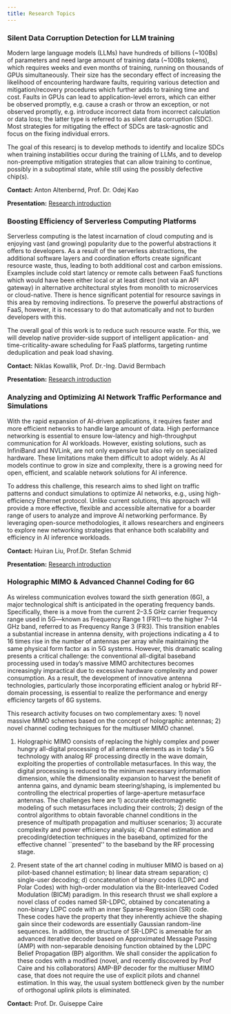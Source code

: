 ```yaml
---
title: Research Topics
---
```


### Silent Data Corruption Detection for LLM training

Modern large language models (LLMs) have hundreds of billions (~100Bs) of parameters and need large amount of training data (~100Bs tokens), which requires weeks and even months of training, running on thousands of GPUs simultaneously. Their size has the secondary effect of increasing the likelihood of encountering hardware faults, requiring various detection and mitigation/recovery procedures which further adds to training time and cost. Faults in GPUs can lead to application-level errors, which can either be observed promptly, e.g. cause a crash or throw an exception, or not observed promptly, e.g. introduce incorrect data from incorrect calculation or data loss; the latter type is referred to as silent data corruption (SDC). Most strategies for mitigating the effect of SDCs are task-agnostic and focus on the fixing individual errors. 

The goal of this researcj is to develop methods to identify and localize SDCs when training instabilities occur during the training of LLMs, and to develop non-preemptive mitigation strategies that can allow training to continue, possibly in a suboptimal state, while still using the possibly defective chip(s). 

**Contact:** Anton Altenbernd,  Prof. Dr. Odej Kao

**Presentation:** [Research introduction](../docs/LLM_kao.pdf) 


### Boosting Efficiency of Serverless Computing Platforms

Serverless computing is the latest incarnation of cloud computing and is enjoying vast (and growing) popularity due to the powerful abstractions it offers to developers. As a result of the serverless abstractions, the additional software layers and coordination efforts create significant resource waste, thus, leading to both additional cost and carbon emissions. Examples include cold start latency or remote calls between FaaS functions which would have been either local or at least direct (not via an API gateway) in alternative architectural styles from monolith to microservices or cloud-native. There is hence significant potential for resource savings in this area by removing indirections. To preserve the powerful abstractions of FaaS, however, it is necessary to do that automatically and not to burden developers with this.

The overall goal of this work is to reduce such resource waste. For this, we will develop native provider-side support of intelligent application- and time-criticality-aware scheduling for FaaS platforms, targeting runtime deduplication and peak load shaving.

**Contact:** Niklas Kowallik, Prof. Dr.-Ing. David Bermbach

**Presentation:** [Research introduction](../docs/Serverless_Bermbach.pdf) 


### Analyzing and Optimizing AI Network Traffic Performance and Simulations

With the rapid expansion of AI-driven applications, it requires faster and more efficient networks to handle large amount of data. High performance networking is essential to ensure low-latency and high-throughput communication for AI workloads. However, existing solutions, such as InfiniBand and NVLink, are not only expensive but also rely on specialized hardware. These limitations make them difficult to adopt widely. As AI models continue to grow in size and complexity, there is a growing need for open, efficient, and scalable network solutions for AI inference.

To address this challenge, this research aims to shed light on traffic patterns and conduct simulations to optimize AI networks, e.g., using high-efficiency Ethernet protocol. Unlike current solutions, this approach will provide a more effective, flexible and accessible alternative for a boarder range of users to analyze and improve AI networking performance. By leveraging open-source methodologies, it allows researchers and engineers to explore new networking strategies that enhance both scalability and efficiency in AI inference workloads.


**Contact:** Huiran Liu, Prof.Dr. Stefan Schmid

**Presentation:** [Research introduction](../docs/Schmid_intro.pdf) 



### Holographic MIMO & Advanced Channel Coding for 6G

As wireless communication evolves toward the sixth generation (6G), a major technological shift is anticipated in the operating frequency bands. Specifically, there is a move from the current 2–3.5 GHz carrier frequency range used in 5G—known as Frequency Range 1 (FR1)—to the higher 7–14 GHz band, referred to as Frequency Range 3 (FR3). This transition enables a substantial increase in antenna density, with projections indicating a 4 to 16 times rise in the number of antennas per array while maintaining the same physical form factor as in 5G systems. However, this dramatic scaling presents a critical challenge: the conventional all-digital baseband processing used in today’s massive MIMO architectures becomes increasingly impractical due to excessive hardware complexity and power consumption. As a result, the development of innovative antenna technologies, particularly those incorporating efficient analog or hybrid RF-domain processing, is essential to realize the performance and energy efficiency targets of 6G systems.

This research activity focuses on two complementary axes: 1) novel massive MIMO schemes based on the concept of holographic antennas; 2) novel channel coding techniques for the multiuser MIMO channel.

1) Holographic MIMO consists of replacing the highly complex and power hungry all-digital processing of all antenna elements as in today's 5G technology with analog RF processing directly in the wave domain, exploiting the properties of controllable metasurfaces. In this way, the digital processing is reduced to the minimum necessary information dimension, while the dimensionality expansion to harvest the benefit of antenna gains, and dynamic beam steering/shaping, is implemented bu controlling the electrical properties of large-aperture  metasurface antennas. The challenges here are 1) accurate electromagnetic modeling of such metasurfaces including their controls; 2) design of the control algorithms to obtain favorable channel conditions in the presence of multipath propagation and multiuser scenarios; 3) accurate complexity and power efficiency analysis; 4) Channel estimation and precoding/detection techniques in the baseband, optimized for the effective channel ``presented'' to the baseband by the RF processing stage.

2) Present state of the art channel coding in multiuser MIMO is based on a) pilot-based channel estimation; b) linear data stream separation; c) single-user decoding; d) concatenation of binary codes (LDPC and Polar Codes) with high-order modulation via the Bit-Interleaved Coded Modulation (BICM) paradigm. In this research thrust we shall explore a novel class of codes named SR-LDPC, obtained by concatenating a non-binary LDPC code with an inner Sparse-Regression (SR) code. These codes have the property that they inherently achieve the shaping gain since their codewords are essentially Gaussian random-line sequences. In addition, the structure of SR-LDPC is amenable for an advanced iterative decoder based on Approximated Message Passing (AMP) with non-separable denoising function obtained by the LDPC Belief Propagation (BP) algorithm. We shall consider the application fo these codes with a modified (novel, and recently discovered by Prof Caire and his collaborators) AMP-BP decoder for the multiuser MIMO case, that does not require the use of explicit pilots and channel estimation. In this way, the usual system bottleneck given by the number of orthogonal uplink pilots is eliminated.

**Contact:** Prof. Dr. Guiseppe Caire
